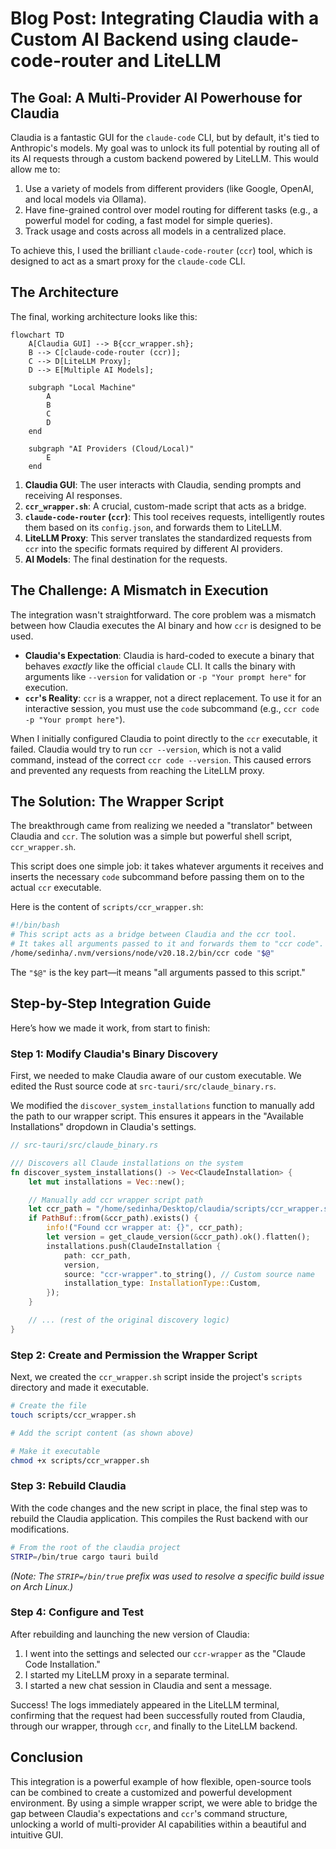 # Blog Post: Integrating Claudia with a Custom AI Backend using claude-code-router and LiteLLM

## The Goal: A Multi-Provider AI Powerhouse for Claudia

Claudia is a fantastic GUI for the `claude-code` CLI, but by default, it's tied to Anthropic's models. My goal was to unlock its full potential by routing all of its AI requests through a custom backend powered by LiteLLM. This would allow me to:

1.  Use a variety of models from different providers (like Google, OpenAI, and local models via Ollama).
2.  Have fine-grained control over model routing for different tasks (e.g., a powerful model for coding, a fast model for simple queries).
3.  Track usage and costs across all models in a centralized place.

To achieve this, I used the brilliant `claude-code-router` (`ccr`) tool, which is designed to act as a smart proxy for the `claude-code` CLI.

## The Architecture

The final, working architecture looks like this:

```mermaid
flowchart TD
    A[Claudia GUI] --> B{ccr_wrapper.sh};
    B --> C[claude-code-router (ccr)];
    C --> D[LiteLLM Proxy];
    D --> E[Multiple AI Models];

    subgraph "Local Machine"
        A
        B
        C
        D
    end

    subgraph "AI Providers (Cloud/Local)"
        E
    end
```

1.  **Claudia GUI**: The user interacts with Claudia, sending prompts and receiving AI responses.
2.  **`ccr_wrapper.sh`**: A crucial, custom-made script that acts as a bridge.
3.  **`claude-code-router` (`ccr`)**: This tool receives requests, intelligently routes them based on its `config.json`, and forwards them to LiteLLM.
4.  **LiteLLM Proxy**: This server translates the standardized requests from `ccr` into the specific formats required by different AI providers.
5.  **AI Models**: The final destination for the requests.

## The Challenge: A Mismatch in Execution

The integration wasn't straightforward. The core problem was a mismatch between how Claudia executes the AI binary and how `ccr` is designed to be used.

-   **Claudia's Expectation**: Claudia is hard-coded to execute a binary that behaves *exactly* like the official `claude` CLI. It calls the binary with arguments like `--version` for validation or `-p "Your prompt here"` for execution.
-   **`ccr`'s Reality**: `ccr` is a wrapper, not a direct replacement. To use it for an interactive session, you must use the `code` subcommand (e.g., `ccr code -p "Your prompt here"`).

When I initially configured Claudia to point directly to the `ccr` executable, it failed. Claudia would try to run `ccr --version`, which is not a valid command, instead of the correct `ccr code --version`. This caused errors and prevented any requests from reaching the LiteLLM proxy.

## The Solution: The Wrapper Script

The breakthrough came from realizing we needed a "translator" between Claudia and `ccr`. The solution was a simple but powerful shell script, `ccr_wrapper.sh`.

This script does one simple job: it takes whatever arguments it receives and inserts the necessary `code` subcommand before passing them on to the actual `ccr` executable.

Here is the content of `scripts/ccr_wrapper.sh`:

```bash
#!/bin/bash
# This script acts as a bridge between Claudia and the ccr tool.
# It takes all arguments passed to it and forwards them to "ccr code".
/home/sedinha/.nvm/versions/node/v20.18.2/bin/ccr code "$@"
```

The `"$@"` is the key part—it means "all arguments passed to this script."

## Step-by-Step Integration Guide

Here’s how we made it work, from start to finish:

### Step 1: Modify Claudia's Binary Discovery

First, we needed to make Claudia aware of our custom executable. We edited the Rust source code at `src-tauri/src/claude_binary.rs`.

We modified the `discover_system_installations` function to manually add the path to our wrapper script. This ensures it appears in the "Available Installations" dropdown in Claudia's settings.

```rust
// src-tauri/src/claude_binary.rs

/// Discovers all Claude installations on the system
fn discover_system_installations() -> Vec<ClaudeInstallation> {
    let mut installations = Vec::new();

    // Manually add ccr wrapper script path
    let ccr_path = "/home/sedinha/Desktop/claudia/scripts/ccr_wrapper.sh".to_string();
    if PathBuf::from(&ccr_path).exists() {
        info!("Found ccr wrapper at: {}", ccr_path);
        let version = get_claude_version(&ccr_path).ok().flatten();
        installations.push(ClaudeInstallation {
            path: ccr_path,
            version,
            source: "ccr-wrapper".to_string(), // Custom source name
            installation_type: InstallationType::Custom,
        });
    }

    // ... (rest of the original discovery logic)
}
```

### Step 2: Create and Permission the Wrapper Script

Next, we created the `ccr_wrapper.sh` script inside the project's `scripts` directory and made it executable.

```bash
# Create the file
touch scripts/ccr_wrapper.sh

# Add the script content (as shown above)

# Make it executable
chmod +x scripts/ccr_wrapper.sh
```

### Step 3: Rebuild Claudia

With the code changes and the new script in place, the final step was to rebuild the Claudia application. This compiles the Rust backend with our modifications.

```bash
# From the root of the claudia project
STRIP=/bin/true cargo tauri build
```
*(Note: The `STRIP=/bin/true` prefix was used to resolve a specific build issue on Arch Linux.)*

### Step 4: Configure and Test

After rebuilding and launching the new version of Claudia:
1.  I went into the settings and selected our `ccr-wrapper` as the "Claude Code Installation."
2.  I started my LiteLLM proxy in a separate terminal.
3.  I started a new chat session in Claudia and sent a message.

Success! The logs immediately appeared in the LiteLLM terminal, confirming that the request had been successfully routed from Claudia, through our wrapper, through `ccr`, and finally to the LiteLLM backend.

## Conclusion

This integration is a powerful example of how flexible, open-source tools can be combined to create a customized and powerful development environment. By using a simple wrapper script, we were able to bridge the gap between Claudia's expectations and `ccr`'s command structure, unlocking a world of multi-provider AI capabilities within a beautiful and intuitive GUI.

